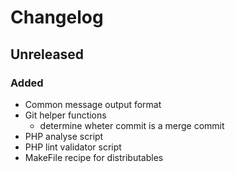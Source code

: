 # Changelog

## Unreleased
### Added
-   Common message output format
-   Git helper functions
    -   determine wheter commit is a merge commit
-   PHP analyse script
-   PHP lint validator script
-   MakeFile recipe for distributables